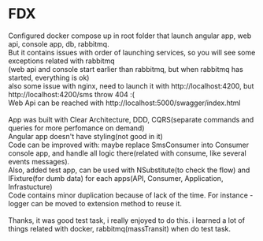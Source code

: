 # FDX

Configured docker compose up in root folder that launch angular app, web api, console app, db, rabbitmq. <br>
But it contains issues with order of launching services, so you will see some exceptions related with rabbitmq <br>
(web api and console start earlier than rabbitmq, but when rabbitmq has started, everything is ok) <br>
also some issue with nginx, need to launch it with http://localhost:4200, but http://localhost:4200/sms throw 404 :( <br>
Web Api can be reached with http://localhost:5000/swagger/index.html <br>
<br>
App was built with Clear Architecture, DDD, CQRS(separate commands and queries for more perfomance on demand) <br>
Angular app doesn't have styling(not good in it) <br>
Code can be improved with: maybe replace SmsConsumer into Consumer console app, and handle all logic there(related with consume, like several events messages). <br>
Also, added test app, can be used with NSubstitute(to check the flow) and IFixture(for dumb data) for each apps(API, Consumer, Application, Infrastucture) <br>
Code contains minor duplication because of lack of the time. For instance - logger can be moved to extension method to reuse it. <br>
<br>
Thanks, it was good test task, i really enjoyed to do this. i learned a lot of things related with docker, rabbitmq(massTransit) when do test task.
